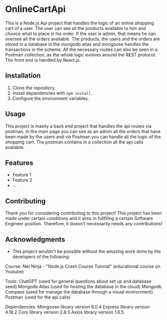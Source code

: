 # OnlineCartApi

 This is a Node.js Api project that handles the logic of an online shopping cart of a user.
 The user can see all the products available to him and chooce what to place in his order. If the user is admin, that means he
 can oversee all the orders available. The products, the users and the orders are stored in a database in the mongodb atlas and mongoose handles the transactions in the schema.
 All the necessary routes can also be seen in a Postman collection, as the whole logic evolves around the REST protocol. The front end is handled by React.js.
 
## Installation

1. Clone the repository.
2. Install dependencies with `npm install`.
3. Configure the environment variables.

## Usage

This project is mainly a back end project that handles the api routes via postman. In the main page you can see as an admin all the orders that have been made by the users and via Postman
you can handle all the logic of the shopping cart. The postman contains in a collection all the api calls available.

## Features

- Feature 1
- Feature 2
- ...

## Contributing

Thank you for considering contributing to this project! This project has been made under certain conditions and it aims in fullfiling a certain Software Engineer
position. Therefore, it doesn't necessarily needs any contributions!


## Acknowledgments

- This project wouldn't be possible without the amazing work done by the developers of the following:

Course:
Net Ninja - "Node.js Crash Course Tutorial" (educational course on Youtube)

Tools:
ChatGPT (used for general questions about set up and database seed)
Mongodb Atlas (used for hosting the database in the cloud)
Mongodb Compass (used for manage the database through a visual environment)
Postman (used for the api calls)

Dependencies:
Mongoose library version 8.0.4
Express library version 4.18.2
Cors library version 2.8.5
Axios library version 1.6.5



 
 
